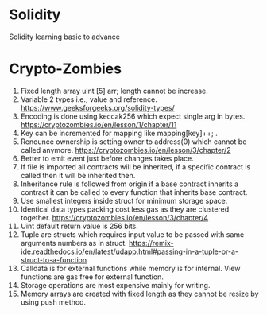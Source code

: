 # Solidity
Solidity learning basic to advance

# Crypto-Zombies

1.	Fixed length array uint [5] arr; length cannot be increase.
2.	Variable 2 types i.e., value and reference. https://www.geeksforgeeks.org/solidity-types/
3.	Encoding is done using keccak256 which expect single arg in bytes. https://cryptozombies.io/en/lesson/1/chapter/11
4.	Key can be incremented for mapping like  mapping[key]++; .
5.	Renounce ownership is setting owner to address(0) which cannot be called anymore. https://cryptozombies.io/en/lesson/3/chapter/2
6.	Better to emit event just before changes takes place.
7.	If file is imported all contracts will be inherited, if a specific contract is called then it will be inherited then.
8.	Inheritance rule is followed from origin if a base contract inherits a contract it can be called to every function that inherits base contract.
9.	Use smallest integers inside struct for minimum storage space.
10.	Identical data types packing cost less gas as they are clustered together. https://cryptozombies.io/en/lesson/3/chapter/4
11.	Uint default return value is 256 bits.
12.	Tuple are structs which requires input value to be passed with same arguments numbers as in struct. https://remix-ide.readthedocs.io/en/latest/udapp.html#passing-in-a-tuple-or-a-struct-to-a-function
13.	Calldata is for external functions while memory is for internal. View functions are gas free for external function.
14.	Storage operations are most expensive mainly for writing.
15.	Memory arrays are created with fixed length as they cannot be resize by using push method.
